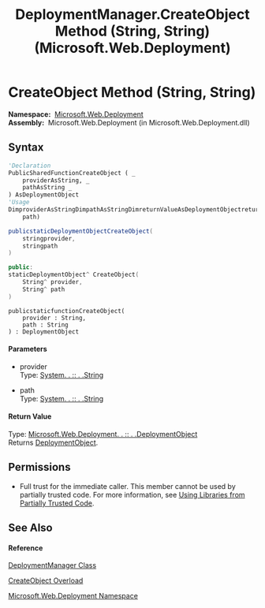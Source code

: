 ﻿---
title: DeploymentManager.CreateObject Method (String, String) (Microsoft.Web.Deployment)
TOCTitle: CreateObject Method (String, String)
ms:assetid: M:Microsoft.Web.Deployment.DeploymentManager.CreateObject(System.String,System.String)
ms:mtpsurl: https://msdn.microsoft.com/en-us/library/microsoft.web.deployment.deploymentmanager.createobject(v=VS.90)
ms:contentKeyID: 20208727
ms.date: 05/02/2012
mtps_version: v=VS.90
dev_langs:
- vb
- csharp
- c++
- jscript
api_location:
- Microsoft.Web.Deployment.dll
api_name:
- Microsoft.Web.Deployment.DeploymentManager.CreateObject
api_type:
- Managed
topic_type:
- apiref
- kbSyntax
product_family_name: VS
ROBOTS: INDEX,FOLLOW
---

# CreateObject Method (String, String)

**Namespace:**  [Microsoft.Web.Deployment](microsoft-web-deployment-namespace.md)  
**Assembly:**  Microsoft.Web.Deployment (in Microsoft.Web.Deployment.dll)

## Syntax

``` vb
'Declaration
PublicSharedFunctionCreateObject ( _
    providerAsString, _
    pathAsString _
) AsDeploymentObject
'Usage
DimproviderAsStringDimpathAsStringDimreturnValueAsDeploymentObjectreturnValue = DeploymentManager.CreateObject(provider, _
    path)
```

``` csharp
publicstaticDeploymentObjectCreateObject(
    stringprovider,
    stringpath
)
```

``` c++
public:
staticDeploymentObject^ CreateObject(
    String^ provider, 
    String^ path
)
```

``` jscript
publicstaticfunctionCreateObject(
    provider : String, 
    path : String
) : DeploymentObject
```

#### Parameters

  - provider  
    Type: [System. . :: . .String](https://msdn.microsoft.com/en-us/library/s1wwdcbf\(v=vs.90\))  

<!-- end list -->

  - path  
    Type: [System. . :: . .String](https://msdn.microsoft.com/en-us/library/s1wwdcbf\(v=vs.90\))  

#### Return Value

Type: [Microsoft.Web.Deployment. . :: . .DeploymentObject](deploymentobject-class-microsoft-web-deployment.md)  
Returns [DeploymentObject](deploymentobject-class-microsoft-web-deployment.md).  

## Permissions

  - Full trust for the immediate caller. This member cannot be used by partially trusted code. For more information, see [Using Libraries from Partially Trusted Code](https://msdn.microsoft.com/en-us/library/8skskf63\(v=vs.90\)).

## See Also

#### Reference

[DeploymentManager Class](deploymentmanager-class-microsoft-web-deployment.md)

[CreateObject Overload](deploymentmanager-createobject-method-microsoft-web-deployment.md)

[Microsoft.Web.Deployment Namespace](microsoft-web-deployment-namespace.md)

